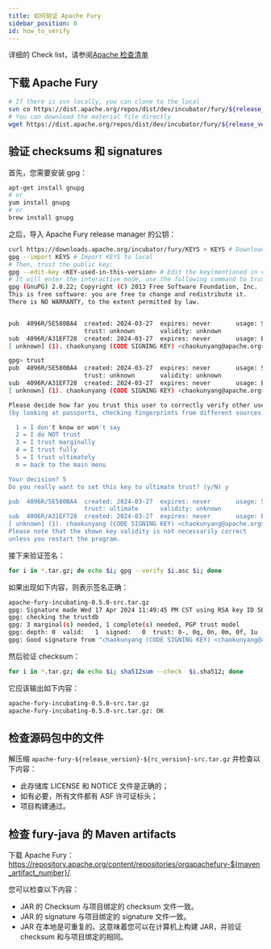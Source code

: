 ```yaml
---
title: 如何验证 Apache Fury
sidebar_position: 0
id: how_to_verify
---
```


详细的 Check list，请参阅[Apache 检查清单](https://cwiki.apache.org/confluence/display/INCUBATOR/Incubator+Release+Checklist)

## 下载 Apache Fury

```bash
# If there is svn locally, you can clone to the local
svn co https://dist.apache.org/repos/dist/dev/incubator/fury/${release_version}-${rc_version}/
# You can download the material file directly
wget https://dist.apache.org/repos/dist/dev/incubator/fury/${release_version}-${rc_version}/xxx.xxx
```

## 验证 checksums 和 signatures

首先，您需要安装 gpg：

```bash
apt-get install gnupg
# or
yum install gnupg
# or
brew install gnupg
```

之后，导入 Apache Fury release manager 的公钥：

```bash
curl https://downloads.apache.org/incubator/fury/KEYS > KEYS # Download KEYS
gpg --import KEYS # Import KEYS to local
# Then, trust the public key:
gpg --edit-key <KEY-used-in-this-version> # Edit the key(mentioned in vote email)
# It will enter the interactive mode, use the following command to trust the key:
gpg (GnuPG) 2.0.22; Copyright (C) 2013 Free Software Foundation, Inc.
This is free software: you are free to change and redistribute it.
There is NO WARRANTY, to the extent permitted by law.


pub  4096R/5E580BA4  created: 2024-03-27  expires: never       usage: SC
                     trust: unknown       validity: unknown
sub  4096R/A31EF728  created: 2024-03-27  expires: never       usage: E
[ unknown] (1). chaokunyang (CODE SIGNING KEY) <chaokunyang@apache.org>

gpg> trust
pub  4096R/5E580BA4  created: 2024-03-27  expires: never       usage: SC
                     trust: unknown       validity: unknown
sub  4096R/A31EF728  created: 2024-03-27  expires: never       usage: E
[ unknown] (1). chaokunyang (CODE SIGNING KEY) <chaokunyang@apache.org>

Please decide how far you trust this user to correctly verify other users' keys
(by looking at passports, checking fingerprints from different sources, etc.)

  1 = I don't know or won't say
  2 = I do NOT trust
  3 = I trust marginally
  4 = I trust fully
  5 = I trust ultimately
  m = back to the main menu

Your decision? 5
Do you really want to set this key to ultimate trust? (y/N) y

pub  4096R/5E580BA4  created: 2024-03-27  expires: never       usage: SC
                     trust: ultimate      validity: unknown
sub  4096R/A31EF728  created: 2024-03-27  expires: never       usage: E
[ unknown] (1). chaokunyang (CODE SIGNING KEY) <chaokunyang@apache.org>
Please note that the shown key validity is not necessarily correct
unless you restart the program.
```

接下来验证签名：

```bash
for i in *.tar.gz; do echo $i; gpg --verify $i.asc $i; done
```

如果出现如下内容，则表示签名正确：

```bash
apache-fury-incubating-0.5.0-src.tar.gz
gpg: Signature made Wed 17 Apr 2024 11:49:45 PM CST using RSA key ID 5E580BA4
gpg: checking the trustdb
gpg: 3 marginal(s) needed, 1 complete(s) needed, PGP trust model
gpg: depth: 0  valid:   1  signed:   0  trust: 0-, 0q, 0n, 0m, 0f, 1u
gpg: Good signature from "chaokunyang (CODE SIGNING KEY) <chaokunyang@apache.org>"
```

然后验证 checksum：

```bash
for i in *.tar.gz; do echo $i; sha512sum --check  $i.sha512; done
```

它应该输出如下内容：

```bash
apache-fury-incubating-0.5.0-src.tar.gz
apache-fury-incubating-0.5.0-src.tar.gz: OK
```

## 检查源码包中的文件

解压缩 `apache-fury-${release_version}-${rc_version}-src.tar.gz` 并检查以下内容：

- 此存储库 LICENSE 和 NOTICE 文件是正确的；
- 如有必要，所有文件都有 ASF 许可证标头；
- 项目构建通过。

## 检查 fury-java 的 Maven artifacts

下载 Apache Fury：https://repository.apache.org/content/repositories/orgapachefury-${maven_artifact_number}/.

您可以检查以下内容：

- JAR 的 Checksum 与项目绑定的 checksum 文件一致。
- JAR 的 signature 与项目绑定的 signature 文件一致。
- JAR 在本地是可重复的。这意味着您可以在计算机上构建 JAR，并验证 checksum 和与项目绑定的相同。
